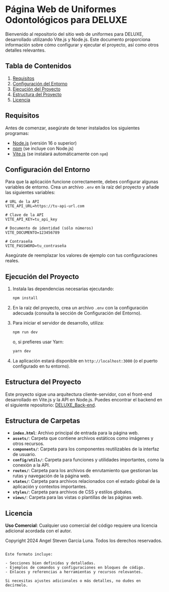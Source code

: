 


# Página Web de Uniformes Odontológicos para DELUXE

Bienvenido al repositorio del sitio web de uniformes para DELUXE, desarrollado utilizando Vite.js y Node.js. Este documento proporciona información sobre cómo configurar y ejecutar el proyecto, así como otros detalles relevantes.

## Tabla de Contenidos

1. [Requisitos](#requisitos)
2. [Configuración del Entorno](#configuración-del-entorno)
3. [Ejecución del Proyecto](#ejecución-del-proyecto)
4. [Estructura del Proyecto](#estructura-del-proyecto)
5. [Licencia](#licencia)

## Requisitos

Antes de comenzar, asegúrate de tener instalados los siguientes programas:

- [Node.js](https://nodejs.org/) (versión 16 o superior)
- [npm](https://www.npmjs.com/) (se incluye con Node.js)
- [Vite.js](https://vitejs.dev/) (se instalará automáticamente con `npm`)

## Configuración del Entorno

Para que la aplicación funcione correctamente, debes configurar algunas variables de entorno. Crea un archivo `.env` en la raíz del proyecto y añade las siguientes variables:

```dotenv
# URL de la API
VITE_API_URL=https://tu-api-url.com

# Clave de la API
VITE_API_KEY=tu_api_key

# Documento de identidad (sólo números)
VITE_DOCUMENTO=123456789

# Contraseña
VITE_PASSWORD=tu_contraseña
```

Asegúrate de reemplazar los valores de ejemplo con tus configuraciones reales.

## Ejecución del Proyecto

1. Instala las dependencias necesarias ejecutando:

   ```bash
   npm install
   ```

2. En la raíz del proyecto, crea un archivo `.env` con la configuración adecuada (consulta la sección de Configuración del Entorno).

3. Para iniciar el servidor de desarrollo, utiliza:

   ```bash
   npm run dev
   ```

   o, si prefieres usar Yarn:

   ```bash
   yarn dev
   ```

4. La aplicación estará disponible en `http://localhost:3000` (o el puerto configurado en tu entorno).

## Estructura del Proyecto

Este proyecto sigue una arquitectura cliente-servidor, con el front-end desarrollado en Vite.js y la API en Node.js. Puedes encontrar el backend en el siguiente repositorio: [DELUXE_Back-end](https://github.com/angelluna03030/DELUXE_Back-end).
 ## Estructura de Carpetas

- **`index.html`**: Archivo principal de entrada para la página web.
- **`assets/`**: Carpeta que contiene archivos estáticos como imágenes y otros recursos.
- **`components/`**: Carpeta para los componentes reutilizables de la interfaz de usuario.
- **`config/utils/`**: Carpeta para funciones y utilidades importantes, como la conexión a la API.
- **`routes/`**: Carpeta para los archivos de enrutamiento que gestionan las rutas y navegación de la página web.
- **`states/`**: Carpeta para archivos relacionados con el estado global de la aplicación y contextos importantes.
- **`styles/`**: Carpeta para archivos de CSS y estilos globales.
- **`views/`**: Carpeta para las vistas o plantillas de las páginas web.



## Licencia

**Uso Comercial**: Cualquier uso comercial del código requiere una licencia adicional acordada con el autor. 

Copyright 2024 Angel Steven Garcia Luna. Todos los derechos reservados.
```

Este formato incluye:

- Secciones bien definidas y detalladas.
- Ejemplos de comandos y configuraciones en bloques de código.
- Enlaces y referencias a herramientas y recursos relevantes.

Si necesitas ajustes adicionales o más detalles, no dudes en decírmelo.
